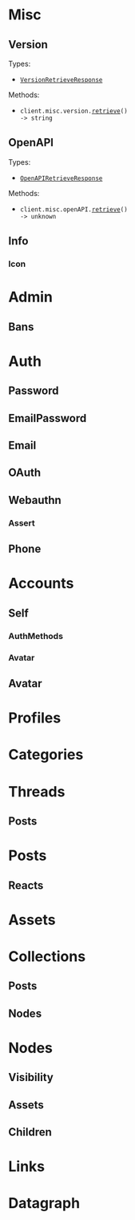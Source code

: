 # Misc

## Version

Types:

- <code><a href="./src/resources/misc/version.ts">VersionRetrieveResponse</a></code>

Methods:

- <code title="get /version">client.misc.version.<a href="./src/resources/misc/version.ts">retrieve</a>() -> string</code>

## OpenAPI

Types:

- <code><a href="./src/resources/misc/openapi.ts">OpenAPIRetrieveResponse</a></code>

Methods:

- <code title="get /openapi.json">client.misc.openAPI.<a href="./src/resources/misc/openapi.ts">retrieve</a>() -> unknown</code>

## Info

### Icon

# Admin

## Bans

# Auth

## Password

## EmailPassword

## Email

## OAuth

## Webauthn

### Assert

## Phone

# Accounts

## Self

### AuthMethods

### Avatar

## Avatar

# Profiles

# Categories

# Threads

## Posts

# Posts

## Reacts

# Assets

# Collections

## Posts

## Nodes

# Nodes

## Visibility

## Assets

## Children

# Links

# Datagraph
